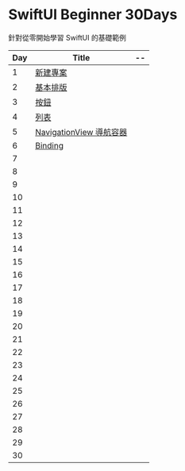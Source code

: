 # SwiftUI Beginner 30Days

針對從零開始學習 SwiftUI 的基礎範例


| Day | Title | --  |
| --- | ---   | --- |
| 1   | [新建專案](SwiftUI30/SwiftUI30/Day1.swift) | |
| 2   | [基本排版](SwiftUI30/SwiftUI30/Day2.swift) | |
| 3   | [按鈕](SwiftUI30/SwiftUI30/Day3.swift) | |
| 4   | [列表](SwiftUI30/SwiftUI30/Day4.swift) | |
| 5   | [NavigationView 導航容器](SwiftUI30/SwiftUI30/Day5.swift) | |
| 6   | [Binding](SwiftUI30/SwiftUI30/Day6.swift) | |
| 7   | | |
| 8   | | |
| 9   | | |
| 10   | | |
| 11   | | |
| 12   | | |
| 13   | | |
| 14   | | |
| 15   | | |
| 16   | | |
| 17   | | |
| 18   | | |
| 19   | | |
| 20   | | |
| 21   | | |
| 22   | | |
| 23  | | |
| 24   | | |
| 25   | | |
| 26   | | |
| 27   | | |
| 28   | | |
| 29   | | |
| 30   | | |